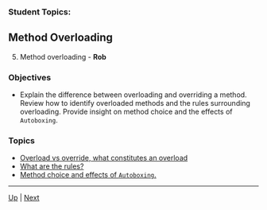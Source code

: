 ### Student Topics: 

## Method Overloading
5. Method overloading - **Rob**

### Objectives
* Explain the difference between overloading and overriding a method.  Review how to identify overloaded methods and the rules surrounding overloading. Provide insight on method choice and the effects of `Autoboxing`.

### Topics
* [Overload vs override, what constitutes an overload](overloadOverride.md)
* [What are the rules?](overloadingRules.md)
* [Method choice and effects of `Autoboxing`.](overloadMethodChoiceAutoboxing.md)


<hr>

[Up](../master/README.md) | [Next](https://github.com/robrides/methodoverloading/blob/master/overloadOverride.md)
